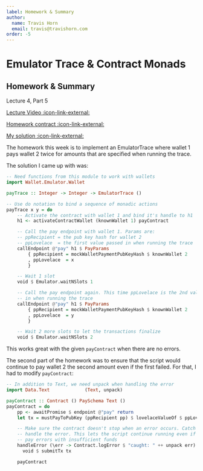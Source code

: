 ```yaml
---
label: Homework & Summary
author:
  name: Travis Horn
  email: travis@travishorn.com
order: -5
---
```


# Emulator Trace & Contract Monads

## Homework & Summary

Lecture 4, Part 5

[Lecture Video
:icon-link-external:](https://www.youtube.com/watch?v=sxRLzR0jdiY&list=PLNEK_Ejlx3x230-g-U02issX5BiWAgmSi&index=5)

[Homework contract :icon-link-external:](https://github.com/input-output-hk/plutus-pioneer-program/blob/f3102346284eca5bd9dbf40686d5a227d71620c7/code/week04/src/Week04/Homework.hs)

[My solution
:icon-link-external:](https://github.com/travishorn/plutus-pioneer-program/blob/main/code/week04/src/Week04/Homework.hs)

The homework this week is to implement an EmulatorTrace where wallet 1 pays
wallet 2 twice for amounts that are specified when running the trace.

The solution I came up with was:

```haskell
-- Need functions from this module to work with wallets
import Wallet.Emulator.Wallet

payTrace :: Integer -> Integer -> EmulatorTrace ()

-- Use do notation to bind a sequence of monadic actions
payTrace x y = do
    -- Activate the contract with wallet 1 and bind it's handle to h1
    h1 <- activateContractWallet (knownWallet 1) payContract

    -- Call the pay endpoint with wallet 1. Params are:
    -- ppRecipient = the pub key hash for wallet 2
    -- ppLovelace  = the first value passed in when running the trace
    callEndpoint @"pay" h1 $ PayParams
        { ppRecipient = mockWalletPaymentPubKeyHash $ knownWallet 2
        , ppLovelace  = x
        }

    -- Wait 1 slot
    void $ Emulator.waitNSlots 1

    -- Call the pay endpoint again. This time ppLovelace is the 2nd value passed
    -- in when running the trace
    callEndpoint @"pay" h1 $ PayParams
        { ppRecipient = mockWalletPaymentPubKeyHash $ knownWallet 2
        , ppLovelace  = y
        }

    -- Wait 2 more slots to let the transactions finalize
    void $ Emulator.waitNSlots 2
```

This works great with the given `payContract` when there are no errors.

The second part of the homework was to ensure that the script would continue to pay wallet 2 the second amount even if the first failed. For that, I had to modify `payContract`:

```haskell
-- In addition to Text, we need unpack when handling the error
import Data.Text             (Text, unpack)

payContract :: Contract () PaySchema Text ()
payContract = do
    pp <- awaitPromise $ endpoint @"pay" return
    let tx = mustPayToPubKey (ppRecipient pp) $ lovelaceValueOf $ ppLovelace pp

    -- Make sure the contract doesn't stop when an error occurs. Catch and
    -- handle the error. This lets the script continue running even if the first
    -- pay errors with insufficient funds
    handleError (\err -> Contract.logError $ "caught: " ++ unpack err) $
      void $ submitTx tx

    payContract
```
